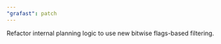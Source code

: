 ```yaml
---
"grafast": patch
---
```


Refactor internal planning logic to use new bitwise flags-based filtering.
